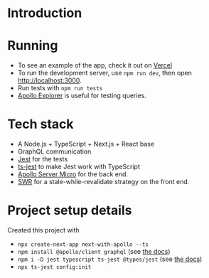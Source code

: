 # Introduction

# Running

- To see an example of the app, check it out on [Vercel](https://2021-job-search-o-coding-assignment.vercel.app/)
- To run the development server, use `npm run dev`, then open [http://localhost:3000](http://localhost:3000).
- Run tests with `npm run tests`
- [Apollo Explorer](https://studio.apollographql.com/sandbox/explorer) is useful for testing queries.

# Tech stack

- A Node.js + TypeScript + Next.js + React base
- GraphQL communication
- [Jest](https://jestjs.io/) for the tests
- [ts-jest](https://www.npmjs.com/package/ts-jest) to make Jest work with TypeScript
- [Apollo Server Micro](https://github.com/apollographql/apollo-server/tree/main/packages/apollo-server-micro) for the back end.
- [SWR](https://swr.vercel.app/) for a stale-while-revalidate strategy on the front end.

# Project setup details

Created this project with

 - `npx create-next-app next-with-apollo --ts`
 - `npm install @apollo/client graphql` (see [the docs](https://www.apollographql.com/blog/apollo-client/next-js/next-js-getting-started/))
 - `npm i -D jest typescript ts-jest @types/jest` (see [the docs](https://www.npmjs.com/package/ts-jest))
 - `npx ts-jest config:init`
